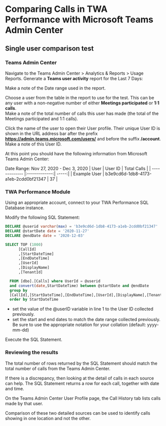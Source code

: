 # Comparing Calls in TWA Performance with Microsoft Teams Admin Center

## Single user comparison test

### Teams Admin Center

Navigate to the Teams Admin Center > Analytics & Reports > Usage Reports. Generate a **Teams user activity** report for the Last 7 Days:

Make a note of the Date range used in the report.

Choose a user from the table in the report to use for the test. This can be any user with a non-negative number of either __Meetings participated__ or __1:1 calls__.  
Make a note of the total number of calls this user has made (the total of the Meetings participated and 1:1 calls).

Click the name of the user to open their User profile. Their unique User ID is shown in the URL address bar after the prefix __https://admin.teams.microsoft.com/users/__ and before the suffix __/account__.
Make a note of this User ID.

At this point you should have the following information from Microsoft Teams Admin Center:

Date Range: Nov 27, 2020 - Dec 3, 2020
| User          | User ID       | Total Calls  |
| ------------- |:-------------:| -----:|
| Example User  | b3e9cd6d-1db8-4173-a1eb-2cdd0bf21347 | 37 |

### TWA Performance Module

Using an appropriate account, connect to your TWA Performance SQL Database instance.

Modify the following SQL Statement:

```SQL
DECLARE @userid varchar(max) = 'b3e9cd6d-1db8-4173-a1eb-2cdd0bf21347' 
DECLARE @startDate date = '2020-11-27'
DECLARE @endDate date = '2020-12-03'

SELECT TOP (1000)
      [CallId]
	  ,[StartDateTime]
      ,[EndDateTime]
      ,[UserId]
      ,[DisplayName]
      ,[TenantId]      

  FROM [dbo].[Calls] where UserId = @userid
  and convert(date,StartDateTime) between @startDate and @endDate
  group by
  [CallId],[StartDateTime],[EndDateTime],[UserId],[DisplayName],[TenantId]
  order by StartDateTime

```

- set the value of the @userID variable in line 1 to the User ID collected previously.
- set the start and end dates to match the date range collected previously. Be sure to use the appropriate notation for your collation (default: yyyy-mm-dd)

Execute the SQL Statement.

### Reviewing the results

The total number of rows returned by the SQL Statement should match the total number of calls from the Teams Admin Center.

If there is a discrepancy, then looking at the detail of calls in each source can help. The SQL Statement returns a row for each call, together with date and time.

On the Teams Admin Center User Profile page, the Call History tab lists calls made by that user. 

Comparison of these two detailed sources can be used to identify calls showing in one location and not the other.
